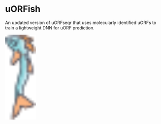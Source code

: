 # uORFish 
An updated version of uORFseqr that uses molecularly identified uORFs to train a lightweight DNN for uORF prediction.

<img src="/doc/uorfish.png" width="100">
